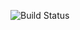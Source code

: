 ![Build Status](https://github.com/SweetLana1979/CardOrderSelenium/actions/workflows/gradle.yml/badge.svg) 

